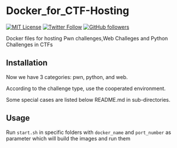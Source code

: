 # Docker_for_CTF-Hosting

[![MIT License](https://img.shields.io/badge/license-MIT-blue.svg)](https://opensource.org/licenses/MIT) 
[![Twitter Follow](https://img.shields.io/twitter/follow/karma9874?label=Follow&style=social)](https://twitter.com/karma9874)
[![GitHub followers](https://img.shields.io/github/followers/karma9874?label=Follow&style=social)](https://github.com/karma9874)


Docker files for hosting Pwn challenges,Web Challeges and Python Challenges in CTFs

## Installation

Now we have 3 categories: pwn, python, and web.

According to the challenge type, use the cooperated environment.

Some special cases are listed below README.md in sub-directories.

## Usage

Run `start.sh` in specific folders with `docker_name` and `port_number` as parameter which will build the images and run them 
